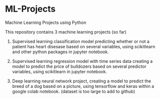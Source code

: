 # ML-Projects
Machine Learning Projects using Python 

This repository contains 3 machine learning projects (so far)

1. Supervised learning classification model predicting whether or not a patient has heart disesase based on several variables, using scikitlearn and other python packages in jupyter notebook.
   
2. Supervised learning regression model with time series data creating a model to predict the price of bulldozers based on several predictor variables, using scikitlearn in jupyter notebook. 

3. Deep learning neural network project, creating a model to predict the breed of a dog based on a picture, using tensorflow and keras within a google colab notebook. (dataset is too large to add to github)

